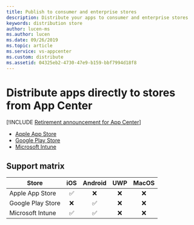 ```yaml
---
title: Publish to consumer and enterprise stores
description: Distribute your apps to consumer and enterprise stores
keywords: distribution store
author: lucen-ms
ms.author: lucen
ms.date: 09/26/2019
ms.topic: article
ms.service: vs-appcenter
ms.custom: distribute
ms.assetid: 04325eb2-4730-47e9-b159-bbf7994d18f8
---
```


# Distribute apps directly to stores from App Center

[!INCLUDE [Retirement announcement for App Center](../../includes/retirement.md)]

- [Apple App Store](apple.md)
- [Google Play Store](googleplay.md)
- [Microsoft Intune](intune.md)

## Support matrix

| Store             | iOS | Android | UWP | MacOS |
| ----------------- | :-: | :-----: | :-: | :---: |
| Apple App Store   | ✅  |   ❌    | ❌  |  ❌   |
| Google Play Store | ❌  |   ✅    | ❌  |  ❌   |
| Microsoft Intune  | ✅  |   ✅    | ❌  |  ❌   |
